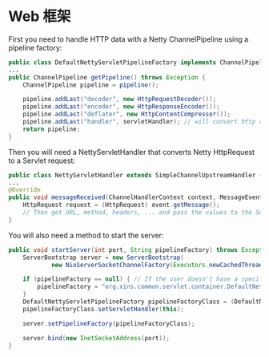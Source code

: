 # Web 框架

First you need to handle HTTP data with a Netty ChannelPipeline using a pipeline factory:

```java
public class DefaultNettyServletPipelineFactory implements ChannelPipelineFactory {
...
public ChannelPipeline getPipeline() throws Exception {
    ChannelPipeline pipeline = pipeline();

    pipeline.addLast("decoder", new HttpRequestDecoder());
    pipeline.addLast("encoder", new HttpResponseEncoder());
    pipeline.addLast("deflater", new HttpContentCompressor());
    pipeline.addLast("handler", servletHandler); // will convert http request to servlet request
    return pipeline;
}
```

Then you will need a NettyServletHandler that converts Netty HttpRequest to a Servlet request:

```java
public class NettyServletHandler extends SimpleChannelUpstreamHandler {
...
@Override
public void messageReceived(ChannelHandlerContext context, MessageEvent event) throws Exception {
    HttpRequest request = (HttpRequest) event.getMessage();
    // Then get URL, method, headers, ... and pass the values to the Servlet container.
}
```

You will also need a method to start the server:

```java
public void startServer(int port, String pipelineFactory) throws Exception {
    ServerBootstrap server = new ServerBootstrap(
            new NioServerSocketChannelFactory(Executors.newCachedThreadPool(), Executors.newCachedThreadPool()));

    if (pipelineFactory == null) { // If the user doesn't have a specific pipeline use the default one
        pipelineFactory = "org.xins.common.servlet.container.DefaultNettyServletPipelineFactory";
    }
    DefaultNettyServletPipelineFactory pipelineFactoryClass = (DefaultNettyServletPipelineFactory) Class.forName(pipelineFactory).newInstance();
    pipelineFactoryClass.setServletHandler(this);

    server.setPipelineFactory(pipelineFactoryClass);

    server.bind(new InetSocketAddress(port));
}
```
